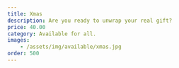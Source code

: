 ```yaml
---
title: Xmas 
description: Are you ready to unwrap your real gift?
price: 40.00
category: Available for all.
images: 
    - /assets/img/available/xmas.jpg
order: 500
---
```

